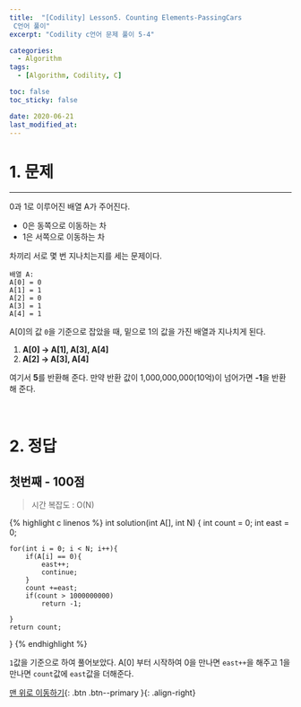 ```yaml
---
title:  "[Codility] Lesson5. Counting Elements-PassingCars
 C언어 풀이" 
excerpt: "Codility c언어 문제 풀이 5-4"

categories:
  - Algorithm
tags:
  - [Algorithm, Codility, C]

toc: false
toc_sticky: false

date: 2020-06-21
last_modified_at:
---
```

# 1. 문제
---
0과 1로 이루어진 배열 A가 주어진다.
- 0은 동쪽으로 이동하는 차
- 1은 서쪽으로 이동하는 차

차끼리 서로 몇 번 지나치는지를 세는 문제이다.

```
배열 A:
A[0] = 0
A[1] = 1
A[2] = 0
A[3] = 1
A[4] = 1
```
A[0]의 값 `0`을 기준으로 잡았을 때, 밑으로 1의 값을 가진 배열과 지나치게 된다.
1. **A[0] -> A[1], A[3], A[4]**
1. **A[2] -> A[3], A[4]**

여기서 **5**를 반환해 준다. 만약 반환 값이 1,000,000,000(10억)이 넘어가면 **-1**을 반환해 준다.


<br>

# 2. 정답
## 첫번째 - 100점
>시간 복잡도 : O(N)

{% highlight c linenos %}
int solution(int A[], int N) {
    int count = 0;
    int east = 0;
    
    for(int i = 0; i < N; i++){
        if(A[i] == 0){
            east++;
            continue;
        }
        count +=east;
        if(count > 1000000000)
            return -1;
        
    }
    return count;
}
{% endhighlight %}

`1`값을 기준으로 하여 풀어보았다. A[0] 부터 시작하여 0을 만나면 `east++`을 해주고 1을 만나면 `count`값에 `east`값을 더해준다. 


[맨 위로 이동하기](#){: .btn .btn--primary }{: .align-right}
